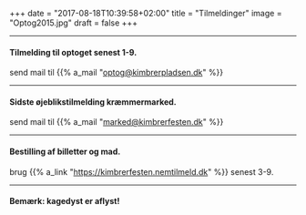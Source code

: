+++
date = "2017-08-18T10:39:58+02:00"
title = "Tilmeldinger"
image = "Optog2015.jpg"
draft = false
+++

---


#### Tilmelding til optoget senest 1-9.
send mail til {{% a_mail "optog@kimbrerpladsen.dk" %}} 

---

#### Sidste øjeblikstilmelding kræmmermarked.
send mail til {{% a_mail "marked@kimbrerfesten.dk" %}}

---
#### Bestilling af billetter og mad.
brug {{% a_link "https://kimbrerfesten.nemtilmeld.dk" %}} senest 3-9.

---
#### Bemærk: kagedyst er aflyst!